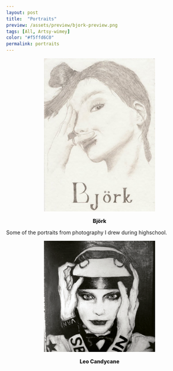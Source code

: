 ```yaml
---
layout: post
title:  "Portraits"
preview: /assets/preview/bjork-preview.png
tags: [All, Artsy-wimey]
color: "#f5ffd6C0"
permalink: portraits
---
```



<p align="center">
    <img src="/assets/bjork.jpg" width="300"/>
</p>
<p align="center">
<span style="font-weight: 800;">Björk</span>
 </p>
Some of the portraits from photography I drew during highschool.


<p align="center">
	   <img src="/assets/leo-full.png" width="300"/>
</p>
<p align="center">
<span style="font-weight: 800;">Leo Candycane</span>
 </p>


